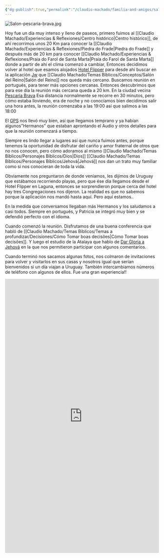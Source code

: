```yaml
---
{"dg-publish":true,"permalink":"/claudio-machado/familia-and-amigos/salon-del-reino-pescaria-brava/","tags":["Hermanos","Brasil","bombinhas","viajes"]}
---
```


![Salon-pescaria-brava.jpg](/img/user/Personal/Im%C3%A1genes/Salon-pescaria-brava.jpg) 

Hoy fue un día muy intenso y lleno de paseos, primero fuimos al [[Claudio Machado/Experiencias & Reflexiones/Centro histórico\|Centro histórico]], de ahí recorrimos unos 20 Km para conocer la [[Claudio Machado/Experiencias & Reflexiones/Piedra do Frade\|Piedra do Frade]] y después más de 20 km para conocer [[Claudio Machado/Experiencias & Reflexiones/Praia do Farol de Santa Marta\|Praia do Farol de Santa Marta]] donde a partir de ahí el clima comenzó a cambiar, Entonces decidimos volver al hotel que esamos alojados [Hotel Flipper](https://maps.app.goo.gl/FzJrg688yku6ZBEe7) para desde ahí buscar en la aplicación [Jw](https://play.google.com/store/apps/details?id=org.jw.jwlibrary.mobile) que [[Claudio Machado/Temas Bíblicos/Conceptos/Salón del Reino\|Salón del Reino]] nos queda más cercano. Buscamos reunión en portugués, para tener más opciones cercanas. Entonces descubrimos que para ese día la reunión más cercana queda a 20 km. En la ciudad vecina [Pescaria Brava](https://maps.app.goo.gl/hrjPhcoamxV5VkzX9) 
Esa distancia normalmente se recorre en 30 minutos, pero cómo estaba lloviendo, era de noche y no conocíamos bien decidimos salir una hora antes, la reunión comenzaba a las 19:00 así que salimos a las 18:00

El [GPS](https://play.google.com/store/apps/details?id=com.waze) nos llevó muy bien, así que llegamos temprano y ya habían algunos"Hermanos" que estaban aprontando el Audio y otros detalles para que la reunión comenzará a tiempo.

Siempre es lindo llegar a lugares así que nunca fuimos antes, porque tenemos la oportunidad de disfrutar del cariño y amor fraternal de otros que no nos conocen, pero cómo adoramos al mismo [[Claudio Machado/Temas Bíblicos/Personajes Bíblicos/Dios\|Dios]] [[Claudio Machado/Temas Bíblicos/Personajes Bíblicos/Jehová\|Jehová]]  nos dan un trato muy familiar como si nos conocieran de toda la vida.

Obviamente nos preguntaron de donde veníamos, les dijimos de Uruguay que estábamos recorriendo playas, pero que ése día llegamos desde el Hotel Flipper en Laguna, entonces se sorprendieron porque cerca del hotel hay tres Congregaciones nos dijeron.
La realidad es que no sabemos porque la aplicación nos mandó hasta aquí. Pero aquí estamos..

En la medida que conversamos llegaban más Hermanos y los saludamos a casi todos. Siempre en portugués, y Patricia se integró muy bien y se defendió perfecto con el idioma.

Cuando comenzó la reunión. Disfrutamos de una buena conferencia que habló de [[Claudio Machado/Temas Bíblicos/Temas a profundizar/Decisiones/Cómo Tomar boas decisões\|Cómo Tomar boas decisões]]. Y luego el estudio de la Atalaya que hablo de [Dar Gloria a Jehová](https://wol.jw.org/es/wol/d/r4/lp-s/2025240) en la que nos permitieron participar con algunos comentarios.

Cuando terminó nos sacamos algunas fotos, nos colmaron de invitaciones para volver y visitarlos en sus casas y nosotros igual que serían bienvenidos si un día viajan a Uruguay. También intercambiamos números de teléfono con algunos de ellos. Fue una gran experiencia!!

<div style="position: relative; width: 100%; padding-bottom: 177.78%; height: 0; overflow: hidden;">
  <iframe 
    style="position: absolute; top: 0; left: 0; width: 100%; height: 100%;" 
    src="https://youtube.com/embed/TALzdd2NTGc" 
    frameborder="0" allowfullscreen>
  </iframe>
</div>


